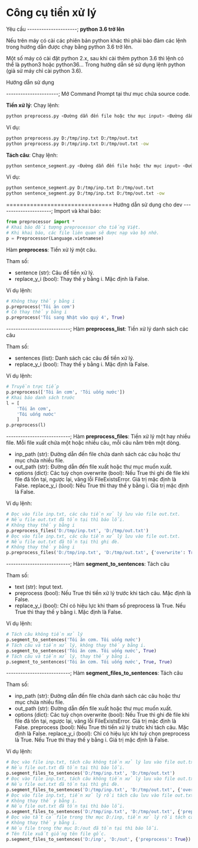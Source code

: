Công cụ tiền xử lý
===============================

Yêu cầu
---------------------;
**python 3.6 trở lên**

Nếu trên máy có cài các phiên bản python khác thì phải bảo đảm các lệnh trong hướng dẫn được chạy bằng python 3.6 trở lên.

Một số máy có cài đặt python 2.x, sau khi cài thêm python 3.6 thì lệnh có thể là python3 hoặc python36... Trong hướng dẫn sẽ sử dụng lệnh python (giả sử máy chỉ cài python 3.6).

Hướng dẫn sử dụng

----------------------;
Mở Command Prompt tại thư mục chứa source code.

**Tiền xử lý**:
Chạy lệnh:

```bash
python preprocess.py <Đường dẫn đến file hoặc thư mục input> <Đường dẫn đến file hoặc thư mục output> [Thêm -ow nếu muốn ghi đè output, mặc định sẽ báo lỗi nếu file đã tồn tại]
```

Ví dụ:

```bash
python preprocess.py D:/tmp/inp.txt D:/tmp/out.txt
python preprocess.py D:/tmp/inp.txt D:/tmp/out.txt -ow
```

**Tách câu**:
Chạy lệnh:

```bash
python sentence_segment.py <Đường dẫn đến file hoặc thư mục input> <Đường dẫn đến file hoặc thư mục output> [Thêm -ow nếu muốn ghi đè output, mặc định sẽ báo lỗi nếu file đã tồn tại]
```

Ví dụ:

```bash
python sentence_segment.py D:/tmp/inp.txt D:/tmp/out.txt
python sentence_segment.py D:/tmp/inp.txt D:/tmp/out.txt -ow
```

===============================
Hướng dẫn sử dụng cho dev
----------------------;
Import và khai báo:

```python
from preprocessor import *
# Khai báo đối tượng preprocessor cho tiếng Việt.
# Khi khai báo, các file liên quan sẽ được nạp vào bộ nhớ.
p = Preprocessor(Language.vietnamese)
```

Hàm **preprocess**:
Tiền xử lý một câu.

Tham số:

* sentence (str): Câu để tiền xử lý.
* replace_y_i (bool): Thay thế y bằng i. Mặc định là False.

Ví dụ lệnh:

```python
# Không thay thế y bằng i
p.preprocess('Tôi ăn cơm')
# Có thay thế y bằng i
p.preprocess('Tôi sang Nhật vào quý 4', True)
```

---------------------------;
Hàm **preprocess_list**:
Tiền xử lý danh sách các câu

Tham số:

* sentences (list): Danh sách các câu để tiền xử lý.
* replace_y_i (bool): Thay thế y bằng i. Mặc định là False.

Ví dụ lệnh:

```python
# Truyền trực tiếp
p.preprocess(['Tôi ăn cơm', 'Tôi uống nước'])
# Khai báo danh sách trước
l = [
    'Tôi ăn cơm',
    'Tôi uống nước'
    ]
p.preprocess(l)
```

---------------------------;
Hàm **preprocess_files**:
Tiền xử lý một hay nhiều file. Mỗi file xuất chứa một hoặc nhiều câu, mỗi câu nằm trên một dòng.

* inp_path (str): Đường dẫn đến file chứa danh sách các câu hoặc thư mục chứa nhiều file.
* out_path (str): Đường dẫn đến file xuất hoặc thư mục muốn xuất.
* options (dict): Các tuỳ chọn
    overwrite (bool): Nếu True thì ghi đè file khi file đã tồn tại,
                        ngược lại, văng lỗi FileExistsError.
                        Giá trị mặc định là False.
    replace_y_i (bool): Nếu True thì thay thế y bằng i.
                        Giá trị mặc định là False.

Ví dụ lệnh:

```python
# Đọc vào file inp.txt, các câu tiền xử lý lưu vào file out.txt.
# Nếu file out.txt đã tồn tại thì báo lỗi.
# Không thay thế y bằng i
p.preprocess_files('D:/tmp/inp.txt', 'D:/tmp/out.txt')
# Đọc vào file inp.txt, các câu tiền xử lý lưu vào file out.txt.
# Nếu file out.txt đã tồn tại thì ghi đè.
# Không thay thế y bằng i
p.preprocess_files('D:/tmp/inp.txt', 'D:/tmp/out.txt', {'overwrite': True})
```

---------------------------;
Hàm **segment_to_sentences**:
Tách câu

Tham số:

* text (str): Input text.
* preprocess (bool): Nếu True thì tiền xử lý trước khi tách câu.
                    Mặc định là False.
* replace_y_i (bool): Chỉ có hiệu lực khi tham số preprocess là True.
                    Nếu True thì thay thế y bằng i.
                    Mặc định là False.

Ví dụ lệnh:

```python
# Tách câu không tiền xử lý
p.segment_to_sentences('Tôi ăn cơm. Tôi uống nước')
# Tách câu và tiền xử lý, không thay thế y bằng i.
p.segment_to_sentences('Tôi ăn cơm. Tôi uống nước', True)
# Tách câu và tiền xử lý, thay thế y bằng i.
p.segment_to_sentences('Tôi ăn cơm. Tôi uống nước', True, True)
```

---------------------------;
Hàm **segment_files_to_sentences**:
Tách câu

Tham số:

* inp_path (str): Đường dẫn đến file chứa danh sách các câu hoặc thư mục chứa nhiều file.
* out_path (str): Đường dẫn đến file xuất hoặc thư mục muốn xuất.
* options (dict): Các tuỳ chọn
    overwrite (bool): Nếu True thì ghi đè file khi file đã tồn tại,
                        ngược lại, văng lỗi FileExistsError.
                        Giá trị mặc định là False.
    preprocess (bool): Nếu True thì tiền xử lý trước khi tách câu.
                        Mặc định là False.
    replace_y_i (bool): Chỉ có hiệu lực khi tuỳ chọn preprocess là True.
                        Nếu True thì thay thế y bằng i.
                        Giá trị mặc định là False.

Ví dụ lệnh:

```python
# Đọc vào file inp.txt, tách câu không tiền xử lý lưu vào file out.txt.
# Nếu file out.txt đã tồn tại thì báo lỗi.
p.segment_files_to_sentences('D:/tmp/inp.txt', 'D:/tmp/out.txt')
# Đọc vào file inp.txt, tách câu không tiền xử lý lưu vào file out.txt.
# Nếu file out.txt đã tồn tại thì ghi đè.
p.segment_files_to_sentences('D:/tmp/inp.txt', 'D:/tmp/out.txt', {'overwrite': True})
# Đọc vào file inp.txt, tiền xử lý rồi tách câu lưu vào file out.txt.
# Không thay thế y bằng i.
# Nếu file out.txt đã tồn tại thì báo lỗi.
p.segment_files_to_sentences('D:/tmp/inp.txt', 'D:/tmp/out.txt', {'preprocess': True})
# Đọc vào tất cả file trong thư mục D:/inp, tiền xử lý rồi tách câu lưu vào các file trong thư mục D:/out.
# Không thay thế y bằng i.
# Nếu file trong thư mục D:/out đã tồn tại thì báo lỗi.
# Tên file xuất giống tên file gốc.
p.segment_files_to_sentences('D:/inp', 'D:/out', {'preprocess': True})
```